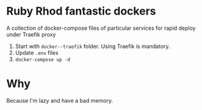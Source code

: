 # Ruby Rhod fantastic dockers
A collection of docker-compose files of particular services for rapid deploy under Traefik proxy

1. Start with `docker--traefik` folder. Using Traefik is mandatory.
3. Update `.env` files
4. `docker-compose up -d`

# Why
Because I'm lazy and have a bad memory.